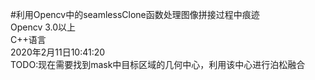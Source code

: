 #利用Opencv中的seamlessClone函数处理图像拼接过程中痕迹  
Opencv 3.0以上  
C++语言  
2020年2月11日10:41:20  
TODO:现在需要找到mask中目标区域的几何中心，利用该中心进行泊松融合  
